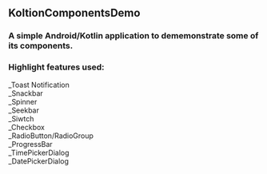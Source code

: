 ## KoltionComponentsDemo
### A simple Android/Kotlin application to dememonstrate some of its components.  

### Highlight features used:  
_Toast Notification  
_Snackbar  
_Spinner  
_Seekbar  
_Siwtch  
_Checkbox  
_RadioButton/RadioGroup   
_ProgressBar  
_TimePickerDialog  
_DatePickerDialog  